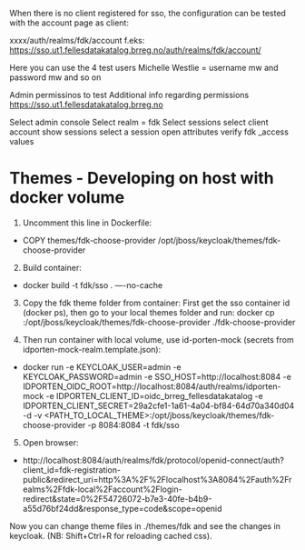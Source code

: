 When there is no client registered for sso, the configuration can be tested with the account page as client:

xxxx/auth/realms/fdk/account
f.eks: 
https://sso.ut1.fellesdatakatalog.brreg.no/auth/realms/fdk/account/

Here you can use the 4 test users
Michelle Westlie  = username mw  and password mw  and so on

Admin permissinos to test Additional info regarding permissions
https://sso.ut1.fellesdatakatalog.brreg.no

Select admin console 
Select realm = fdk
Select sessions
select client account
show sessions
select a session
open attributes
verify fdk _access values

# Themes - Developing on host with docker volume
1) Uncomment this line in Dockerfile:
- COPY themes/fdk-choose-provider /opt/jboss/keycloak/themes/fdk-choose-provider

2) Build container:
- docker build -t fdk/sso . —-no-cache

3) Copy the fdk theme folder from container:
First get the sso container id (docker ps), then go to your local themes folder and run:
docker cp <CONTAINERID>:/opt/jboss/keycloak/themes/fdk-choose-provider ./fdk-choose-provider 

4) Then run container with local volume, use id-porten-mock (secrets from idporten-mock-realm.template.json):
- docker run -e KEYCLOAK_USER=admin -e KEYCLOAK_PASSWORD=admin -e SSO_HOST=http://localhost:8084 -e IDPORTEN_OIDC_ROOT=http://localhost:8084/auth/realms/idporten-mock -e IDPORTEN_CLIENT_ID=oidc_brreg_fellesdatakatalog -e IDPORTEN_CLIENT_SECRET=29a2cfe1-1a61-4a04-bf84-64d70a340d04 -d -v <PATH_TO_LOCAL_THEME>:/opt/jboss/keycloak/themes/fdk-choose-provider -p 8084:8084 -t fdk/sso

5) Open browser:
- http://localhost:8084/auth/realms/fdk/protocol/openid-connect/auth?client_id=fdk-registration-public&redirect_uri=http%3A%2F%2Flocalhost%3A8084%2Fauth%2Frealms%2Ffdk-local%2Faccount%2Flogin-redirect&state=0%2F54726072-b7e3-40fe-b4b9-a55d76bf24dd&response_type=code&scope=openid

Now you can change theme files in ./themes/fdk and see the changes in keycloak. (NB: Shift+Ctrl+R for reloading cached css).